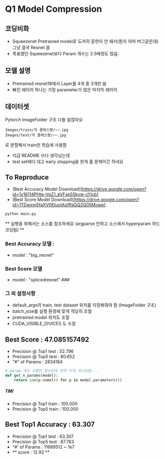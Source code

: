 # Q1 Model Compression #

## 코딩비화 ##
- Squeezenet Pretrained model로 도저히 훈련이 안 돼서(뭔지 아마 버그같은데)
그냥 결국 Resnet 씀
- 목표했던 Squeezenet보다 Param 개수는 2.5배정도 많음.

## 모델 설명 ##
- Pretrained resnet18에서 Layer를 4개 중 3개만 씀
- 빠진 레이어 하나는 가장 parameter가 많은 마지막 레이어

## 데이터셋 ##
Pytorch ImageFolder 구조 다들 알잖아요
```
Images/train/각 클래스명/~~.jpg
Images/test/각 클래스명/~~.jpg
```
로 분할해서 train만 학습에 사용함
- 지금 README 쓰다 생각났는데
- test set에다 대고 early stopping을 한게 좀 문제이긴 하네요


## To Reproduce ##

- (Best Accuracy Model Download)[https://drive.google.com/open?id=1v16114PHte-VqZ1_eVFse5Skvw-cYjcb]
- (Best Score Model Download)[https://drive.google.com/open?id=1TDwxm5faXV0EtuotAzlffaQQ2Q05Moaw]

```commandline
python main.py
```

** 실행을 위해서는 소스를 참조하세요 (argparse 안하고 소스에서 hyperparam 하드코딩됨) **

### Best Accuracy 모델 : ### 
- model : "big_resnet"

### Best Score 모델  ###
- model : "splicedresnet" ### 

### 그 외 설정사항 ### 
- default_args의 train, test dataset 위치를 지정해줘야 함 (ImageFolder 구조)
- batch_size를 실행 환경에 맞게 적당히 조절
- pretrained model 위치도 조절
- CUDA_VISIBLE_DIVICES 도 수정

## Best Score : 47.085157492 ##

- Precision @ Top1 test : 52.796
- Precision @ Top5 test : 80.652
- "#" of Params : 2834184
```python
# param 개수 구했던 함수인데 만약 이게 아니라면...
def get_n_params(model):
    return sum(p.numel() for p in model.parameters())
```
##### TMI #####
- Precision @ Top1 train : 100.000
- Precision @ Top5 train : 100.000



## Best Top1 Accuracy : 63.307 ##
- Precision @ Top1 test : 63.307
- Precision @ Top5 test : 87.763
- "#' of Params : 11689512 ~ 1e7
- ** score : 12.92 **
 

